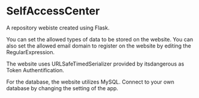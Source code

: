 # SelfAccessCenter

A repository webiste created using Flask.

You can set the allowed types of data to be stored on the website. 
You can also set the allowed email domain to register on the website by editing the RegularExpression.

The website uses URLSafeTimedSerializer provided by itsdangerous as Token Authentification.

For the database, the website utilizes MySQL.
Connect to your own database by changing the setting of the app.
